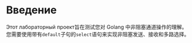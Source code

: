 # Введение

Этот лабораторный проект旨在测试您对 Golang 中非阻塞通道操作的理解。您需要使用带有`default`子句的`select`语句来实现非阻塞发送、接收和多路选择。

